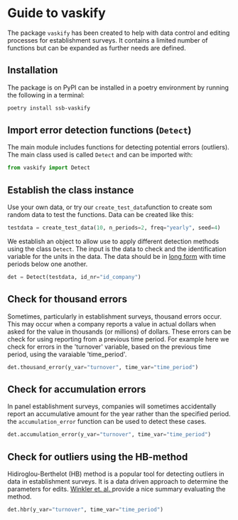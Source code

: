 # Guide to vaskify

The package `vaskify` has been created to help with data control and editing processes for establishment surveys. It contains a limited number of functions but can be expanded as further needs are defined. 

## Installation
The package is on PyPI can be installed in a poetry environment by running the following in a terminal:
```bash
poetry install ssb-vaskify
```

## Import error detection functions (`Detect`)
The main module includes functions for detecting potential errors (outliers). The main class used is called `Detect` and can be imported with:
```python
from vaskify import Detect
```

## Establish the class instance
Use your own data, or try our `create_test_data`function to create som random data to test the functions. Data can be created like this:

```python
testdata = create_test_data(10, n_periods=2, freq="yearly", seed=4)
```

We establish an object to allow use to apply different detection methods using the class `Detect`. The input is the data to check and the identification variable for the units in the data. The data should be in [long form](https://towardsdatascience.com/long-and-wide-formats-in-data-explained-e48d7c9a06cb) with time periods below one another. 

```python
det = Detect(testdata, id_nr="id_company")
```

## Check for thousand errors
Sometimes, particularly in establishment surveys, thousand errors occur. This may occur when a company reports a value in actual dollars when asked for the value in thousands (or millions) of dollars. These errors can be check for using reporting from a previous time period. For example here we check for errors in the 'turnover' variable, based on the previous time period, using the varaiable 'time_period'.

```python
det.thousand_error(y_var="turnover", time_var="time_period")
```

## Check for accumulation errors
In panel establishment surveys, companies will sometimes accidentally report an accumulative amount for the year rather than the specified period. the `accumulation_error` function can be used to detect these cases.

```python
det.accumulation_error(y_var="turnover", time_var="time_period")
```

## Check for outliers using the HB-method
Hidiroglou-Berthelot (HB) method is a popular tool for detecting outliers in data in establishment surveys. It is a data driven approach to determine the parameters for edits. [Winkler et. al. ](http://www.asasrms.org/Proceedings/y2023/files/HB_JSM_2023.pdf) provide a nice summary evaluating the method. 

```python
det.hbr(y_var="turnover", time_var="time_period")
```

